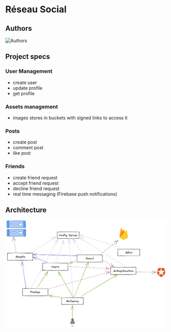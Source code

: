 # Réseau Social

## Authors
![Authors](https://contrib.rocks/image?repo=cybe-m1/anthony_quere_rsx)

## Project specs

### User Management
- create user
- update profile
- get profile

### Assets management
- images stores in buckets with signed links to access it

### Posts
- create post
- comment post
- like post

### Friends
- create friend request
- accept friend request
- decline friend request
- real time messaging (Firebase push notifications)

## Architecture
![Architecture](docs/assets/arch.png)


